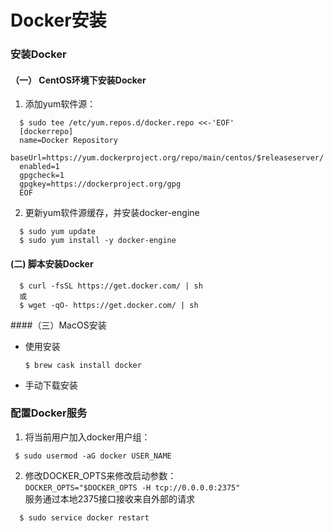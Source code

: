 # Docker安装

### 安装Docker  
#### （一） CentOS环境下安装Docker  
  1. 添加yum软件源：  
  ```jshelllanguage
    $ sudo tee /etc/yum.repos.d/docker.repo <<-'EOF'
    [dockerrepo]
    name=Docker Repository
    baseUrl=https://yum.dockerproject.org/repo/main/centos/$releaseserver/
    enabled=1
    gpgcheck=1
    gpgkey=https://dockerproject.org/gpg
    EOF
  ```
  2. 更新yum软件源缓存，并安装docker-engine  
  ```jshelllanguage
    $ sudo yum update
    $ sudo yum install -y docker-engine
  ```

#### (二) 脚本安装Docker
  ```jshelllanguage
    $ curl -fsSL https://get.docker.com/ | sh
    或
    $ wget -qO- https://get.docker.com/ | sh
  ```

####（三）MacOS安装
+ 使用安装
  ```jshelllanguage
  $ brew cask install docker
  ```
+ 手动下载安装

### 配置Docker服务
  1. 将当前用户加入docker用户组：
   ```jshelllanguage
    $ sudo usermod -aG docker USER_NAME
   ```
  2. 修改DOCKER_OPTS来修改启动参数：  
    ```DOCKER_OPTS="$DOCKER_OPTS -H tcp://0.0.0.0:2375"```  
    服务通过本地2375接口接收来自外部的请求    
   ```jshelllanguage
     $ sudo service docker restart
   ```